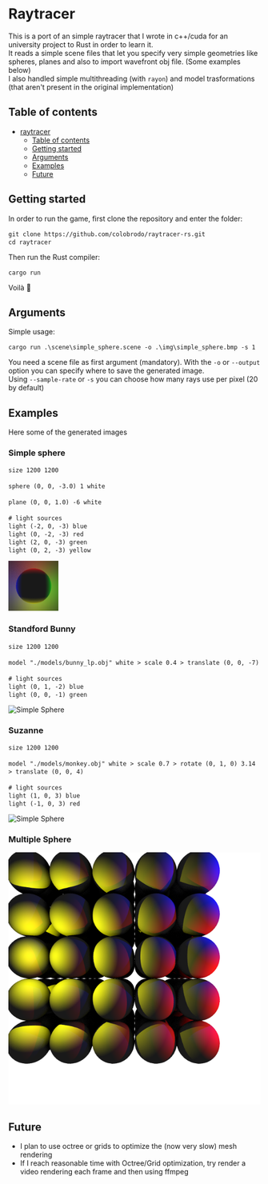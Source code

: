 # Raytracer

This is a port of an simple raytracer that I wrote in c++/cuda for an university project to Rust in order to learn it.   
It reads a simple scene files that let you specify very simple geometries like spheres, planes and also to import wavefront obj file. (Some examples below)    
I also handled simple multithreading (with `rayon`) and model trasformations (that aren't present in the original implementation)  

## Table of contents

- [raytracer](#raytracer)
  - [Table of contents](#table-of-contents)
  - [Getting started](#getting-started)
  - [Arguments](#arguments)
  - [Examples](#examples)
  - [Future](#future)

## Getting started

In order to run the game, first clone the repository and enter the folder:

    git clone https://github.com/colobrodo/raytracer-rs.git
    cd raytracer

Then run the Rust compiler:

    cargo run

Voilà :tada:

## Arguments

Simple usage:    

    cargo run .\scene\simple_sphere.scene -o .\img\simple_sphere.bmp -s 1

You need a scene file as first argument (mandatory).
With the `-o` or `--output` option you can specify where to save the generated image.   
Using `--sample-rate` or `-s` you can choose how many rays use per pixel (20 by default)

## Examples

Here some of the generated images  

### Simple sphere

    size 1200 1200

    sphere (0, 0, -3.0) 1 white

    plane (0, 0, 1.0) -6 white

    # light sources
    light (-2, 0, -3) blue
    light (0, -2, -3) red
    light (2, 0, -3) green
    light (0, 2, -3) yellow

![Simple Sphere](./img/simple_sphere.bmp)

### Standford Bunny

    size 1200 1200

    model "./models/bunny_lp.obj" white > scale 0.4 > translate (0, 0, -7)

    # light sources
    light (0, 1, -2) blue
    light (0, 0, -1) green

![Simple Sphere](./img/bunny.bmp)

### Suzanne
    size 1200 1200

    model "./models/monkey.obj" white > scale 0.7 > rotate (0, 1, 0) 3.14 > translate (0, 0, 4)

    # light sources
    light (1, 0, 3) blue
    light (-1, 0, 3) red

![Simple Sphere](./img/monkey.bmp)

### Multiple Sphere

![Multiple Spheres](./img/multisphere.bmp)

## Future

- I plan to use octree or grids to optimize the (now very slow) mesh rendering
- If I reach reasonable time with Octree/Grid optimization, try render a video rendering each frame and then using ffmpeg  
